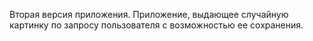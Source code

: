 Вторая версия приложения. Приложение, выдающее случайную картинку по запросу пользователя с возможностью ее сохранения.
